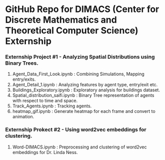 # GitHub Repo for DIMACS (Center for Discrete Mathematics and Theoretical Computer Science) Externship

### Externship Project #1 - Analyzing Spatial Distributions using Binary Trees.

1. Agent_Data_First_Look.ipynb : Combining Simulations, Mapping entry/exits.
2. Agent_Detail_1.ipynb : Analyzing features by agent type, entry/exit etc.
3. Buildings_Exploratory.ipynb : Exploratory analysis for buildings dataset.
4. Spatial_distribution_saifi.ipynb : Binary Tree representation of agents with respect to time and space.
5. Track_Agents.ipynb : Tracking agents.
6. heatmap_gif.ipynb : Generate heatmap for each frame and convert to animation.


### Externship Prokect #2 - Using word2vec embeddings for clustering.

1. Word-DIMACS.ipynb : Preprocessing and clustering of word2vec embeddings for Dr. Linda Ness.

